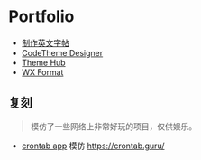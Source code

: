 # Portfolio

* [制作英文字帖](https://en-copybook.netlify.app/)
* [CodeTheme Designer](https://codetheme-designer.netlify.app/)
* [Theme Hub](https://theme-hub.vercel.app/highlightjs)
* [WX Format](https://wxformat.netlify.app/)

## 复刻

> 模仿了一些网络上非常好玩的项目，仅供娱乐。

* [crontab app](https://crontab-app.netlify.app/)  模仿 https://crontab.guru/
